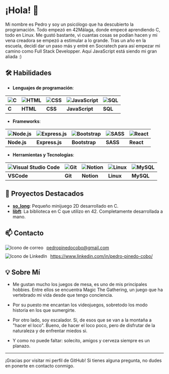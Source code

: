 # ¡Hola! 👋

Mi nombre es Pedro y soy un psicólogo que ha descubierto la programación. Todo empezó en 42Málaga, donde empecé aprendiendo C, todo en Linux. Me gustó bastante, vi cuantas cosas se podían hacen y mi vena creadora se empezó a estimular a lo grande. Tras un año en la escuela, decidí dar un paso más y entré en Socratech para así empezar mi camino como Full Stack Developper. Aquí JavaScript está siendo mi gran aliada :) 

## 🛠 Habilidades

- **Lenguajes de programación**:

| ![C](https://skillicons.dev/icons?i=c) | ![HTML](https://skillicons.dev/icons?i=html) | ![CSS](https://skillicons.dev/icons?i=css) | ![JavaScript](https://skillicons.dev/icons?i=javascript) | ![SQL](https://skillicons.dev/icons?i=mysql) |
| -------------------------------------- | ------------------------------------------ | ---------------------------------------- | -------------------------------------------------------- | ------------------------------------------- |
| **C**                                  | **HTML**                                   | **CSS**                                  | **JavaScript**                                            | **SQL**                                     |

- **Frameworks**:

| ![Node.js](https://skillicons.dev/icons?i=nodejs) | ![Express.js](https://skillicons.dev/icons?i=express) | ![Bootstrap](https://skillicons.dev/icons?i=bootstrap) | ![SASS](https://skillicons.dev/icons?i=sass) | ![React](https://skillicons.dev/icons?i=react) |
| ------------------------------------------------- | ----------------------------------------------------- | ----------------------------------------------------- | ------------------------------------------- | --------------------------------------------- |
| **Node.js**                                       | **Express.js**                                        | **Bootstrap**                                         | **SASS**                                    | **React**                                     |


- **Herramientas y Tecnologías**:
  
| ![Visual Studio Code](https://skillicons.dev/icons?i=vscode) | ![Git](https://skillicons.dev/icons?i=git) | ![Notion](https://skillicons.dev/icons?i=notion) | ![Linux](https://skillicons.dev/icons?i=linux) | ![MySQL](https://skillicons.dev/icons?i=mysql) |
| ------------------------------------------------------------ | ----------------------------------------- | ---------------------------------------------- | ------------------------------------------ | --------------------------------------------- |
| **VSCode**                                                   | **Git**                                   | **Notion**                                    | **Linux**                                   | **MySQL**                                    |


## 🚀 Proyectos Destacados


- **[so_long](https://github.com/pepinedo/so_long)**: Pequeño minijuego 2D desarrollado en C.
- **[libft](https://github.com/pepinedo/Libft)**: La biblioteca en C que utilizo en 42. Completamente desarrollada a mano.

## 📫 Contacto

<div style="display: flex; align-items: center; margin-bottom: 10px;">
    <img src="https://skillicons.dev/icons?i=gmail" alt="Icono de correo" style="margin-right: 10px;">
    <a href="mailto:pedropinedocobo@gmail.com">pedropinedocobo@gmail.com</a>
</div>

<div style="display: flex; align-items: center;">
    <img src="https://skillicons.dev/icons?i=linkedin" alt="Icono de LinkedIn" style="margin-right: 10px;">
    <a href="https://www.linkedin.com/in/pedro-pinedo-cobo/">https://www.linkedin.com/in/pedro-pinedo-cobo/</a>
</div>


## 💡 Sobre Mí

- Me gustan mucho los juegos de mesa, es uno de mis principales hobbies. Entre ellos se encuentra Magic The Gathering, un juego que ha vertebrado mi vida desde que tengo conciencia.

- Por su puesto me encantan los videojuegos, sobretodo los modo historia en los que sumergirte.

- Por otro lado, soy escalador. Si, de esos que se van a la montaña a "hacer el loco". Bueno, de hacer el loco poco, pero de disfrutar de la naturaleza y de enfrentar miedos si.

- Y como no puede faltar: solecito, amigos y cerveza siempre es un planazo.


---

¡Gracias por visitar mi perfil de GitHub! Si tienes alguna pregunta, no dudes en ponerte en contacto conmigo.
